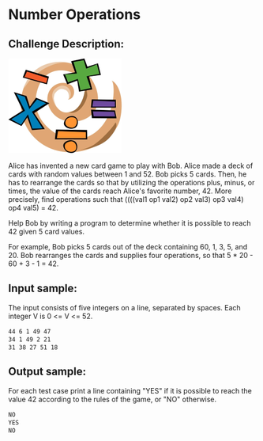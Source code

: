 Number Operations
=================

Challenge Description:
----------------------

![Challenge Image](number_operations.png)

Alice has invented a new card game to play with Bob. Alice made a deck of cards with random values between 1 and 52. 
Bob picks 5 cards. Then, he has to rearrange the cards so that by utilizing the operations plus, minus, or times, 
the value of the cards reach Alice's favorite number, 42. More precisely, find operations such 
that ((((val1 op1 val2) op2 val3) op3 val4) op4 val5) = 42.

Help Bob by writing a program to determine whether it is possible to reach 42 given 5 card values.

For example, Bob picks 5 cards out of the deck containing 60, 1, 3, 5, and 20. Bob rearranges the cards and supplies 
four operations, so that 5 * 20 - 60 + 3 - 1 = 42. 

Input sample:
------------

The input consists of five integers on a line, separated by spaces. Each integer V is 0 <= V <= 52. 

    44 6 1 49 47
    34 1 49 2 21
    31 38 27 51 18
    
Output sample:
------------

For each test case print a line containing "YES" if it is possible to reach the value 42 according to the rules of 
the game, or "NO" otherwise. 

    NO
    YES
    NO
